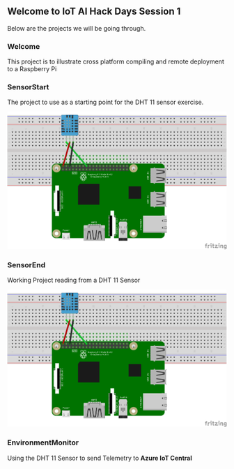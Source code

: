 ## Welcome to IoT AI Hack Days Session 1

Below are the projects we will be going through.

### Welcome

This project is to illustrate cross platform compiling and remote deployment to a Raspberry Pi

### SensorStart

The project to use as a starting point for the DHT 11 sensor exercise.

![pidht11](/images/pidht11.png)

### SensorEnd

Working Project reading from a DHT 11 Sensor

![pidht11](/images/pidht11.png)

### EnvironmentMonitor

Using the DHT 11 Sensor to send Telemetry to **Azure IoT Central**


